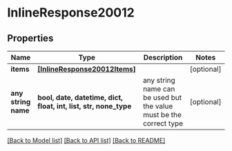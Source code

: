 # InlineResponse20012


## Properties
Name | Type | Description | Notes
------------ | ------------- | ------------- | -------------
**items** | [**[InlineResponse20012Items]**](InlineResponse20012Items.md) |  | [optional] 
**any string name** | **bool, date, datetime, dict, float, int, list, str, none_type** | any string name can be used but the value must be the correct type | [optional]

[[Back to Model list]](../README.md#documentation-for-models) [[Back to API list]](../README.md#documentation-for-api-endpoints) [[Back to README]](../README.md)


